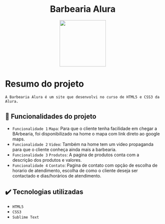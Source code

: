 <h1 align="center" font-size = "bold"> Barbearia Alura </h1>

<div align = "center">
  <img src = "https://user-images.githubusercontent.com/90646451/154821367-1450363e-aeb9-4cba-a38e-abe03e856efb.png" width = "150px">
</div>

# Resumo do projeto
<p align = "center"> 
  
   ``A Barbearia Alura é um site que desenvolvi no curso de HTML5 e CSS3 da Alura.``
  
</p>

## 🔨 Funcionalidades do projeto

- `Funcionalidade 1` `Mapa`: Para que o cliente tenha facilidade em chegar a BArbearia, foi disponibilizado na home o mapa com link direto ao google maps.
- `Funcionalidade 2` `Video`: Também na home tem um video propaganda para que o cliente conheça ainda mais a barbearia.
- `Funcionalidade 3` `Produtos`: A pagina de produtos conta com a descrição dos produtos e valores.
- `Funcionalidade 4` `Contato`: Pagina de contato com opção de escolha de horario de atendimento, escolha de como o cliente deseja ser contactado e dias/horários de atendimento.

## ✔️ Tecnologias utilizadas

- ``HTML5``
- ``CSS3``
- ``Sublime Text``
